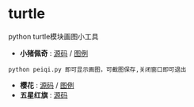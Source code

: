 # turtle
python turtle模块画图小工具

* **小猪佩奇** : [源码](https://github.com/yi1873/turtle/blob/master/peiqi.py) / [图例](https://github.com/yi1873/turtle/blob/master/peiqi.png)
```
python peiqi.py 即可显示画图，可截图保存,关闭窗口即可退出
```
* **樱花** : [源码](https://github.com/yi1873/turtle/blob/master/yinghua.py) / [图例](https://github.com/yi1873/turtle/blob/master/yinghua.png)
* **五星红旗** : [源码](https://github.com/yi1873/turtle/blob/master/redFlag.py)
